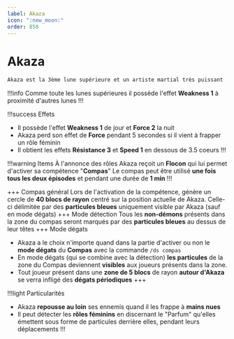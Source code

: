 ```yaml
---
label: Akaza
icon: ":new_moon:"
order: 850
---
```


# Akaza

```txt
Akaza est la 3ème lune supérieure et un artiste martial très puissant
```

!!!info 
Comme toute les lunes supérieures il possède l'effet **Weakness 1** à proximité d'autres lunes
!!!

!!!success Effets
- Il possède l'effet **Weakness 1** de jour et **Force 2** la nuit
- Akaza perd son effet de **Force** pendant 5 secondes si il vient à frapper un rôle féminin
- Il obtient les effets **Résistance 3** et **Speed 1** en dessous de 3.5 coeurs
!!!

!!!warning Items
À l'annonce des rôles Akaza reçoit un **Flocon** qui lui permet d'activer sa compétence "**Compas**"
Le compas peut être utilisé **une fois tous les deux épisodes** et pendant une durée de **1 min**
!!!

+++ Compas général
Lors de l'activation de la compétence, génère un cercle de **40 blocs de rayon** centré sur la position actuelle de Akaza. Celle-ci délimitée par des **particules bleues** uniquement visible par Akaza (sauf en mode dégats)
+++ Mode détection 
Tous les **non-démons** présents dans la zone du compas seront marqués par des **particules bleues** au dessus de leur têtes
+++ Mode dégats
- Akaza a le choix n'importe quand dans la partie d'activer ou non le **mode dégats** du **Compas** avec la commande ```/ds compas```
- En mode dégats (qui se combine avec la détection) **les particules** de la zone du Compas deviennent **visibles** aux joueurs présents dans la zone.
- Tout joueur présent dans une **zone de 5 blocs** de rayon **autour d'Akaza** se verra infligé des **dégats périodiques**
+++

!!!light Particularités
- Akaza **repousse au loin** ses ennemis quand il les frappe à **mains nues**
- Il peut détecter les **rôles féminins** en discernant le "Parfum" qu'elles émettent sous forme de particules derrière elles, pendant leurs déplacements
!!!
